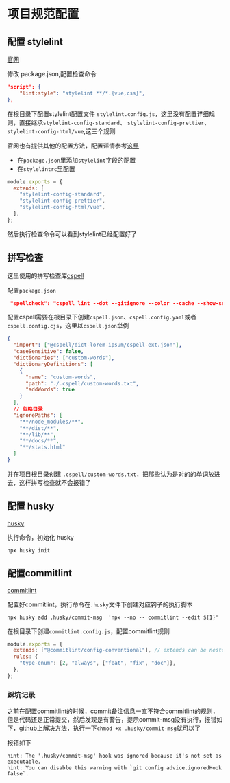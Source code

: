 # 项目规范配置

## 配置 stylelint

[官网](https://stylelint.io/)

修改 package.json,配置检查命令

```json
"script": {
    "lint:style": "stylelint **/*.{vue,css}",
},
```

在根目录下配置stylelint配置文件 `stylelint.config.js`，这里没有配置详细规则，直接继承`stylelint-config-standard`、
`stylelint-config-prettier`、
`stylelint-config-html/vue`,这三个规则

官网也有提供其他的配置方法，配置详情参考[这里](http://stylelint.docschina.org/user-guide/configuration/)

- 在`package.json`里添加`stylelint`字段的配置
- 在`stylelintrc`里配置

```js
module.exports = {
  extends: [
    "stylelint-config-standard",
    "stylelint-config-prettier",
    "stylelint-config-html/vue",
  ],
};
```

然后执行检查命令可以看到stylelint已经配置好了

## 拼写检查

这里使用的拼写检查库[cspell](https://cspell.org/)

配置`package.json`

```json
 "spellcheck": "cspell lint --dot --gitignore --color --cache --show-suggestions \"src/**/*.@(html|js|cjs|mjs|ts|tsx|css|scss|md|vue)\"",
```

配置cspell需要在根目录下创建`cspell.json`、`cspell.config.yaml`或者`cspell.config.cjs`，这里以`cspell.json`举例

```json
{
  "import": ["@cspell/dict-lorem-ipsum/cspell-ext.json"],
  "caseSensitive": false,
  "dictionaries": ["custom-words"],
  "dictionaryDefinitions": [
    {
      "name": "custom-words",
      "path": "./.cspell/custom-words.txt",
      "addWords": true
    }
  ],
  // 忽略目录
  "ignorePaths": [
    "**/node_modules/**",
    "**/dist/**",
    "**/lib/**",
    "**/docs/**",
    "**/stats.html"
  ]
}
```

并在项目根目录创建 `.cspell/custom-words.txt`，把那些认为是对的的单词放进去，这样拼写检查就不会报错了

## 配置 husky

[husky](https://typicode.github.io/husky/#/)

执行命令，初始化 husky

```shell
npx husky init
```

## 配置commitlint

[commitlint](https://commitlint.js.org/#/)

配置好commitlint，执行命令在`.husky`文件下创建对应钩子的执行脚本

```shell
npx husky add .husky/commit-msg  'npx --no -- commitlint --edit ${1}'
```

在根目录下创建`commitlint.config.js`，配置commitlint规则

```js
module.exports = {
  extends: ["@commitlint/config-conventional"], // extends can be nested
  rules: {
    "type-enum": [2, "always", ["feat", "fix", "doc"]],
  },
};
```

### 踩坑记录

之前在配置commitlint的时候，commit备注信息一直不符合commitlint的规则，但是代码还是正常提交，然后发现是有警告，提示commit-msg没有执行，报错如下，[github上解决方法](https://github.com/typicode/husky/issues/1113)，执行一下`chmod +x .husky/commit-msg`就可以了

报错如下

```shell
hint: The '.husky/commit-msg' hook was ignored because it's not set as executable.
hint: You can disable this warning with `git config advice.ignoredHook false`.
```
